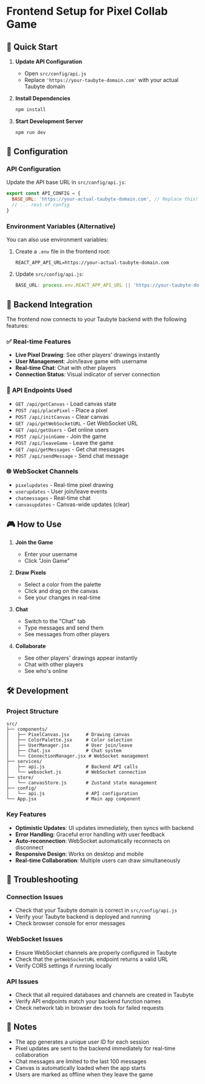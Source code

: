 # Frontend Setup for Pixel Collab Game

## 🚀 Quick Start

1. **Update API Configuration**
   - Open `src/config/api.js`
   - Replace `'https://your-taubyte-domain.com'` with your actual Taubyte domain

2. **Install Dependencies**
   ```bash
   npm install
   ```

3. **Start Development Server**
   ```bash
   npm run dev
   ```

## 🔧 Configuration

### API Configuration
Update the API base URL in `src/config/api.js`:

```javascript
export const API_CONFIG = {
  BASE_URL: 'https://your-actual-taubyte-domain.com', // Replace this!
  // ... rest of config
}
```

### Environment Variables (Alternative)
You can also use environment variables:

1. Create a `.env` file in the frontend root:
   ```
   REACT_APP_API_URL=https://your-actual-taubyte-domain.com
   ```

2. Update `src/config/api.js`:
   ```javascript
   BASE_URL: process.env.REACT_APP_API_URL || 'https://your-taubyte-domain.com',
   ```

## 📡 Backend Integration

The frontend now connects to your Taubyte backend with the following features:

### ✅ **Real-time Features**
- **Live Pixel Drawing**: See other players' drawings instantly
- **User Management**: Join/leave game with username
- **Real-time Chat**: Chat with other players
- **Connection Status**: Visual indicator of server connection

### 🔌 **API Endpoints Used**
- `GET /api/getCanvas` - Load canvas state
- `POST /api/placePixel` - Place a pixel
- `POST /api/initCanvas` - Clear canvas
- `GET /api/getWebSocketURL` - Get WebSocket URL
- `GET /api/getUsers` - Get online users
- `POST /api/joinGame` - Join the game
- `POST /api/leaveGame` - Leave the game
- `GET /api/getMessages` - Get chat messages
- `POST /api/sendMessage` - Send chat message

### 🌐 **WebSocket Channels**
- `pixelupdates` - Real-time pixel drawing
- `userupdates` - User join/leave events
- `chatmessages` - Real-time chat
- `canvasupdates` - Canvas-wide updates (clear)

## 🎮 **How to Use**

1. **Join the Game**
   - Enter your username
   - Click "Join Game"

2. **Draw Pixels**
   - Select a color from the palette
   - Click and drag on the canvas
   - See your changes in real-time

3. **Chat**
   - Switch to the "Chat" tab
   - Type messages and send them
   - See messages from other players

4. **Collaborate**
   - See other players' drawings appear instantly
   - Chat with other players
   - See who's online

## 🛠 **Development**

### Project Structure
```
src/
├── components/
│   ├── PixelCanvas.jsx      # Drawing canvas
│   ├── ColorPalette.jsx     # Color selection
│   ├── UserManager.jsx      # User join/leave
│   ├── Chat.jsx             # Chat system
│   └── ConnectionManager.jsx # WebSocket management
├── services/
│   ├── api.js               # Backend API calls
│   └── websocket.js         # WebSocket connection
├── store/
│   └── canvasStore.js       # Zustand state management
├── config/
│   └── api.js               # API configuration
└── App.jsx                  # Main app component
```

### Key Features
- **Optimistic Updates**: UI updates immediately, then syncs with backend
- **Error Handling**: Graceful error handling with user feedback
- **Auto-reconnection**: WebSocket automatically reconnects on disconnect
- **Responsive Design**: Works on desktop and mobile
- **Real-time Collaboration**: Multiple users can draw simultaneously

## 🚨 **Troubleshooting**

### Connection Issues
- Check that your Taubyte domain is correct in `src/config/api.js`
- Verify your Taubyte backend is deployed and running
- Check browser console for error messages

### WebSocket Issues
- Ensure WebSocket channels are properly configured in Taubyte
- Check that the `getWebSocketURL` endpoint returns a valid URL
- Verify CORS settings if running locally

### API Issues
- Check that all required databases and channels are created in Taubyte
- Verify API endpoints match your backend function names
- Check network tab in browser dev tools for failed requests

## 📝 **Notes**

- The app generates a unique user ID for each session
- Pixel updates are sent to the backend immediately for real-time collaboration
- Chat messages are limited to the last 100 messages
- Canvas is automatically loaded when the app starts
- Users are marked as offline when they leave the game
